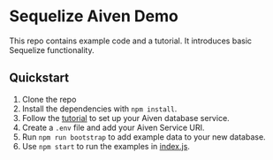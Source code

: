 # Sequelize Aiven Demo

This repo contains example code and a tutorial. It introduces basic Sequelize functionality.

## Quickstart

1. Clone the repo
2. Install the dependencies with `npm install`.
3. Follow the [tutorial](./TUTORIAL.md) to set up your Aiven database service.
4. Create a `.env` file and add your Aiven Service URI.
5. Run `npm run bootstrap` to add example data to your new database.
6. Use `npm start` to run the examples in [index.js](./index.js).

